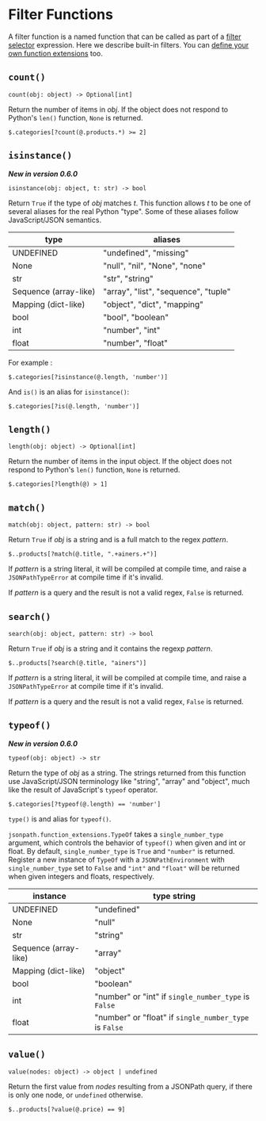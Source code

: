 # Filter Functions

A filter function is a named function that can be called as part of a [filter selector](syntax.md#filters-expression) expression. Here we describe built-in filters. You can [define your own function extensions](advanced.md#function-extensions) too.

## `count()`

```text
count(obj: object) -> Optional[int]
```

Return the number of items in _obj_. If the object does not respond to Python's `len()` function, `None` is returned.

```
$.categories[?count(@.products.*) >= 2]
```

## `isinstance()`

**_New in version 0.6.0_**

```text
isinstance(obj: object, t: str) -> bool
```

Return `True` if the type of _obj_ matches _t_. This function allows _t_ to be one of several aliases for the real Python "type". Some of these aliases follow JavaScript/JSON semantics.

| type                  | aliases                              |
| --------------------- | ------------------------------------ |
| UNDEFINED             | "undefined", "missing"               |
| None                  | "null", "nil", "None", "none"        |
| str                   | "str", "string"                      |
| Sequence (array-like) | "array", "list", "sequence", "tuple" |
| Mapping (dict-like)   | "object", "dict", "mapping"          |
| bool                  | "bool", "boolean"                    |
| int                   | "number", "int"                      |
| float                 | "number", "float"                    |

For example :

```
$.categories[?isinstance(@.length, 'number')]
```

And `is()` is an alias for `isinstance()`:

```
$.categories[?is(@.length, 'number')]
```

## `length()`

```text
length(obj: object) -> Optional[int]
```

Return the number of items in the input object. If the object does not respond to Python's `len()` function, `None` is returned.

```
$.categories[?length(@) > 1]
```

## `match()`

```text
match(obj: object, pattern: str) -> bool
```

Return `True` if _obj_ is a string and is a full match to the regex _pattern_.

```text
$..products[?match(@.title, ".+ainers.+")]
```

If _pattern_ is a string literal, it will be compiled at compile time, and raise a `JSONPathTypeError` at compile time if it's invalid.

If _pattern_ is a query and the result is not a valid regex, `False` is returned.

## `search()`

```text
search(obj: object, pattern: str) -> bool
```

Return `True` if _obj_ is a string and it contains the regexp _pattern_.

```text
$..products[?search(@.title, "ainers")]
```

If _pattern_ is a string literal, it will be compiled at compile time, and raise a `JSONPathTypeError` at compile time if it's invalid.

If _pattern_ is a query and the result is not a valid regex, `False` is returned.

## `typeof()`

**_New in version 0.6.0_**

```text
typeof(obj: object) -> str
```

Return the type of _obj_ as a string. The strings returned from this function use JavaScript/JSON terminology like "string", "array" and "object", much like the result of JavaScript's `typeof` operator.

```
$.categories[?typeof(@.length) == 'number']
```

`type()` is and alias for `typeof()`.

`jsonpath.function_extensions.TypeOf` takes a `single_number_type` argument, which controls the behavior of `typeof()` when given and int or float. By default, `single_number_type` is `True` and `"number"` is returned. Register a new instance of `TypeOf` with a `JSONPathEnvironment` with `single_number_type` set to `False` and `"int"` and `"float"` will be returned when given integers and floats, respectively.

| instance              | type string                                            |
| --------------------- | ------------------------------------------------------ |
| UNDEFINED             | "undefined"                                            |
| None                  | "null"                                                 |
| str                   | "string"                                               |
| Sequence (array-like) | "array"                                                |
| Mapping (dict-like)   | "object"                                               |
| bool                  | "boolean"                                              |
| int                   | "number" or "int" if `single_number_type` is `False`   |
| float                 | "number" or "float" if `single_number_type` is `False` |

## `value()`

```
value(nodes: object) -> object | undefined
```

Return the first value from _nodes_ resulting from a JSONPath query, if there is only one node, or `undefined` otherwise.

```text
$..products[?value(@.price) == 9]
```
